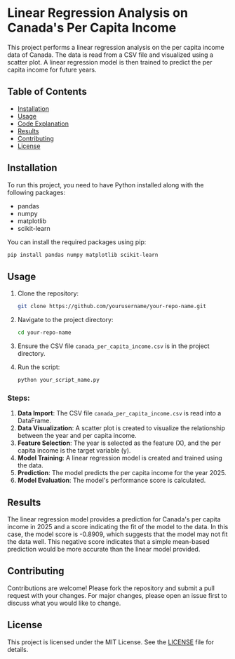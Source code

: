# Linear Regression Analysis on Canada's Per Capita Income

This project performs a linear regression analysis on the per capita income data of Canada. The data is read from a CSV file and visualized using a scatter plot. A linear regression model is then trained to predict the per capita income for future years.

## Table of Contents

- [Installation](#installation)
- [Usage](#usage)
- [Code Explanation](#code-explanation)
- [Results](#results)
- [Contributing](#contributing)
- [License](#license)

## Installation

To run this project, you need to have Python installed along with the following packages:
- pandas
- numpy
- matplotlib
- scikit-learn

You can install the required packages using pip:

```bash
pip install pandas numpy matplotlib scikit-learn
```

## Usage

1. Clone the repository:

    ```bash
    git clone https://github.com/yourusername/your-repo-name.git
    ```

2. Navigate to the project directory:

    ```bash
    cd your-repo-name
    ```

3. Ensure the CSV file `canada_per_capita_income.csv` is in the project directory.

4. Run the script:

    ```bash
    python your_script_name.py
    ```

### Steps:

1. **Data Import**: The CSV file `canada_per_capita_income.csv` is read into a DataFrame.
2. **Data Visualization**: A scatter plot is created to visualize the relationship between the year and per capita income.
3. **Feature Selection**: The year is selected as the feature (X), and the per capita income is the target variable (y).
4. **Model Training**: A linear regression model is created and trained using the data.
5. **Prediction**: The model predicts the per capita income for the year 2025.
6. **Model Evaluation**: The model's performance score is calculated.

## Results

The linear regression model provides a prediction for Canada's per capita income in 2025 and a score indicating the fit of the model to the data. In this case, the model score is -0.8909, which suggests that the model may not fit the data well. This negative score indicates that a simple mean-based prediction would be more accurate than the linear model provided.

## Contributing

Contributions are welcome! Please fork the repository and submit a pull request with your changes. For major changes, please open an issue first to discuss what you would like to change.

## License

This project is licensed under the MIT License. See the [LICENSE](LICENSE) file for details.

